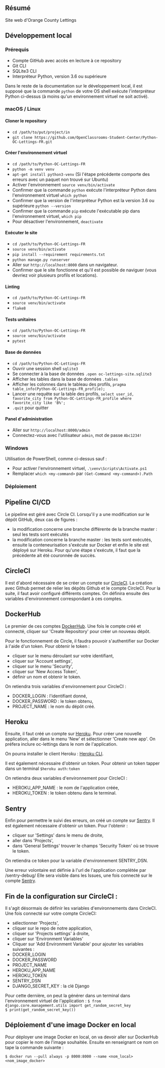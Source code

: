 ## Résumé

Site web d'Orange County Lettings

## Développement local

### Prérequis

- Compte GitHub avec accès en lecture à ce repository
- Git CLI
- SQLite3 CLI
- Interpréteur Python, version 3.6 ou supérieure

Dans le reste de la documentation sur le développement local, il est supposé que la commande `python` de votre OS shell exécute l'interpréteur Python ci-dessus (à moins qu'un environnement virtuel ne soit activé).

### macOS / Linux

#### Cloner le repository

- `cd /path/to/put/project/in`
- `git clone https://github.com/OpenClassrooms-Student-Center/Python-OC-Lettings-FR.git`

#### Créer l'environnement virtuel

- `cd /path/to/Python-OC-Lettings-FR`
- `python -m venv venv`
- `apt-get install python3-venv` (Si l'étape précédente comporte des erreurs avec un paquet non trouvé sur Ubuntu)
- Activer l'environnement `source venv/bin/activate`
- Confirmer que la commande `python` exécute l'interpréteur Python dans l'environnement virtuel
`which python`
- Confirmer que la version de l'interpréteur Python est la version 3.6 ou supérieure `python --version`
- Confirmer que la commande `pip` exécute l'exécutable pip dans l'environnement virtuel, `which pip`
- Pour désactiver l'environnement, `deactivate`

#### Exécuter le site

- `cd /path/to/Python-OC-Lettings-FR`
- `source venv/bin/activate`
- `pip install --requirement requirements.txt`
- `python manage.py runserver`
- Aller sur `http://localhost:8000` dans un navigateur.
- Confirmer que le site fonctionne et qu'il est possible de naviguer (vous devriez voir plusieurs profils et locations).

#### Linting

- `cd /path/to/Python-OC-Lettings-FR`
- `source venv/bin/activate`
- `flake8`

#### Tests unitaires

- `cd /path/to/Python-OC-Lettings-FR`
- `source venv/bin/activate`
- `pytest`

#### Base de données

- `cd /path/to/Python-OC-Lettings-FR`
- Ouvrir une session shell `sqlite3`
- Se connecter à la base de données `.open oc-lettings-site.sqlite3`
- Afficher les tables dans la base de données `.tables`
- Afficher les colonnes dans le tableau des profils, `pragma table_info(Python-OC-Lettings-FR_profile);`
- Lancer une requête sur la table des profils, `select user_id, favorite_city from
  Python-OC-Lettings-FR_profile where favorite_city like 'B%';`
- `.quit` pour quitter

#### Panel d'administration

- Aller sur `http://localhost:8000/admin`
- Connectez-vous avec l'utilisateur `admin`, mot de passe `Abc1234!`

### Windows

Utilisation de PowerShell, comme ci-dessus sauf :

- Pour activer l'environnement virtuel, `.\venv\Scripts\Activate.ps1` 
- Remplacer `which <my-command>` par `(Get-Command <my-command>).Path`

### Déploiement 

## Pipeline CI/CD

Le pipeline est géré avec Circle CI.
Lorsqu'il y a une modification sur le dépôt GitHub, deux cas de figures :
 - la modification concerne une branche différente de la branche master :
 seul les tests sont exécutés
 - la modification concerne la branche master : 
 les tests sont exécutés, ensuite la conteneurisation s'exécute sur Docker et enfin  le site est déployé sur Heroku. Pour qu'une étape s'exécute, il faut que la précédente ait été couronnée de succès.

## CircleCI

Il est d'abord nécessaire de se créer un compte sur [CircleCI](https://circleci.com/signup/). La création avec Github permet de relier les dépôts Github et le compte CircleCI.
Pour la suite, il faut avoir configuré différents comptes. On définira ensuite des variables d'environnement correspondant à ces comptes.

## DockerHub

Le premier de ces comptes [DockerHub](https://hub.docker.com/signup).
Une fois le compte créé et connecté, cliquer sur 'Create Repository' pour créer un nouveau dépôt.

Pour le fonctionnement de Circle, il faudra pouvoir s'authentifier sur Docker à l'aide d'un token.
Pour obtenir le token :
 - cliquer sur le menu déroulant sur votre identifiant,
 - cliquer sur 'Account settings',
 - cliquer sur le menu 'Security',
 - cliquer sur 'New Access Token',
 - définir un nom et obtenir le token.

On retiendra trois variables d'environnement pour CircleCI :
 - DOCKER_LOGIN : l'identifiant donné,
 - DOCKER_PASSWORD : le token obtenu,
 - PROJECT_NAME : le nom du dépôt créé.

## Heroku

Ensuite, il faut créé un compte sur [Heroku](https://signup.heroku.com/).
Pour créer une nouvelle application, aller dans le menu 'New' et sélectionner 'Create new app'. On préfera inclure oc-lettings dans le nom de l'application.

On pourra installer le client Heroku : [Heroku CLI](https://devcenter.heroku.com/articles/heroku-cli).

Il est également nécessaire d'obtenir un token.
Pour obtenir un token tapper dans un terminal `$heroku auth:token`

On retiendra deux variables d'environnement pour CircleCI :
 - HEROKU_APP_NAME : le nom de l'application créée,
 - HEROKU_TOKEN : le token obtenu dans le terminal.

## Sentry

Enfin pour permettre le suivi des erreurs, on créé un compte sur [Sentry](https://sentry.io/signup).
Il est également nécessaire d'obtenir un token. Pour l'obtenir :
 - cliquer sur 'Settings' dans le menu de droite,
 - aller dans 'Projects',
 - dans 'General Settings' trouver le champs 'Security Token' où se trouve le token.

On retiendra ce token pour la variable d'environnement SENTRY_DSN.

Une erreur volontaire est définie à l'url de l'application complétée par /sentry-debug/
Elle sera visible dans les Issues, une fois connecté sur le compte [Sentry](https://sentry.io/).

## Fin de la configuration sur CircleCI :

Il s'agit désormais de définir les variables d'environnements dans CircleCI.
Une fois connecté sur votre compte CircleCI:
 - sélectionner 'Projects',
 - cliquer sur le repo de notre application,
 - cliquer sur 'Projects settings' à droite,
 - cliquer sur 'Environment Variables'
 - Cliquer sur 'Add Environment Variable' pour ajouter les variables suivantes :
  - DOCKER_LOGIN
  - DOCKER_PASSWORD
  - PROJECT_NAME
  - HEROKU_APP_NAME
  - HEROKU_TOKEN
  - SENTRY_DSN
  - DJANGO_SECRET_KEY : la clé Django

Pour cette dernière, on peut la générer dans un terminal dans l'environnement virtuel de l'application :
`$ from django.core.management.utils import get_random_secret_key`  
`$ print(get_random_secret_key())`

## Déploiement d'une image Docker en local

Pour déployer une image Docker en local, on va devoir aller sur DockerHub pour copier le nom de l'image souhaitée.
Ensuite en renseignant ce nom on tape la commande suivante :

`$ docker run --pull always -p 8000:8000 --name <nom_local> <nom_image_docker>`
